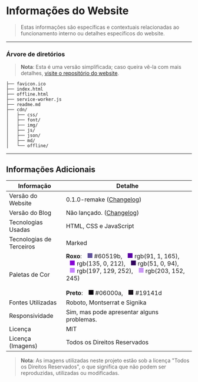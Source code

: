 # Informações do Website 

> Estas informações são específicas e contextuais relacionadas ao funcionamento interno ou detalhes específicos do website.

---

### Árvore de diretórios
> **Nota**: Esta é uma versão simplificada; caso queira vê-la com mais detalhes, [visite o repositório do website](https://github.com/GalinhasDoMexico/galinhasdomexico.github.io "Repositório do website").
```
├── favicon.ico
├── index.html
├── offline.html
├── service-worker.js
├── readme.md
├── cdn/
│   ├── css/
│   ├── font/
│   ├── img/
│   ├── js/
│   ├── json/
│   ├── md/
│   └── offline/
```

---

## Informações Adicionais

| Informação                | Detalhe                  |
|---------------------------|--------------------------|
| Versão do Website         | 0.1.0-remake ([Changelog](#changelog/website "Changelog do website"))                  |
| Versão do Blog            | Não lançado. ([Changelog](#changelog/blog "Changelog do blog"))                  |
| Tecnologias Usadas | HTML, CSS e JavaScript  |
| Tecnologias de Terceiros | Marked |
| Paletas de Cor         | **Roxo**: <span style="display:inline-block; width:13px; height:13px; border: 1px solid white; background-color:#60519b; margin-left: 10px;"></span> #60519b, <span style="display:inline-block; width:13px; height:13px; border: 1px solid white; background-color:rgb(91, 1, 165); margin-left: 10px;"></span> rgb(91, 1, 165), <span style="display:inline-block; width:13px; height:13px; border: 1px solid white; background-color:rgb(135, 0, 212); margin-left: 10px;"></span> rgb(135, 0, 212), <span style="display:inline-block; width:13px; height:13px; border: 1px solid white; background-color:rgb(51, 0, 94); margin-left: 10px;"></span> rgb(51, 0, 94), <span style="display:inline-block; width:13px; height:13px; border: 1px solid white; background-color:rgb(197, 129, 252); margin-left: 10px;"></span> rgb(197, 129, 252), <span style="display:inline-block; width:13px; height:13px; border: 1px solid white; background-color:rgb(203, 152, 245); margin-left: 10px;"></span> rgb(203, 152, 245) <br> <br> **Preto**: <span style="display:inline-block; width:13px; height:13px; border: 1px solid white; background-color:#06000a; margin-left: 10px;"></span> #06000a, <span style="display:inline-block; width:13px; height:13px; border: 1px solid white; background-color:#19141d; margin-left: 10px;"></span> #19141d |
| Fontes Utilizadas          | Roboto, Montserrat e Signika       |
| Responsividade            | Sim, mas pode apresentar alguns problemas.                      |
| Licença                   | MIT                      |
| Licença (Imagens) | Todos os Direitos Reservados |
> **Nota**: As imagens utilizadas neste projeto estão sob a licença "Todos os Direitos Reservados", o que significa que não podem ser reproduzidas, utilizadas ou modificadas.